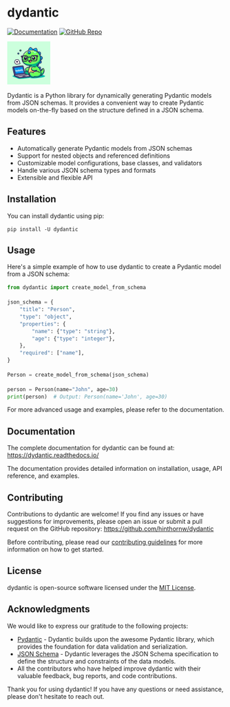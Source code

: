 # dydantic

[![Documentation](https://img.shields.io/badge/docs-hinthornw.github.io%2Fdydantic-blue)](https://hinthornw.github.io/dydantic/) [![GitHub Repo](https://img.shields.io/badge/GitHub-Repo-black?logo=github)](https://github.com/hinthornw/dydantic)

<p align="left">
  <img src="https://raw.githubusercontent.com/hinthornw/dydantic/main/docs/docs/static/img/dyno.svg" width="100" alt="dyno">
</p>


Dydantic is a Python library for dynamically generating Pydantic models from JSON schemas. It provides a convenient way to create Pydantic models on-the-fly based on the structure defined in a JSON schema.

## Features

- Automatically generate Pydantic models from JSON schemas
- Support for nested objects and referenced definitions
- Customizable model configurations, base classes, and validators
- Handle various JSON schema types and formats
- Extensible and flexible API

## Installation

You can install dydantic using pip:

```shell
pip install -U dydantic
```

## Usage

Here's a simple example of how to use dydantic to create a Pydantic model from a JSON schema:

```python
from dydantic import create_model_from_schema

json_schema = {
    "title": "Person",
    "type": "object",
    "properties": {
        "name": {"type": "string"},
        "age": {"type": "integer"},
    },
    "required": ["name"],
}

Person = create_model_from_schema(json_schema)

person = Person(name="John", age=30)
print(person)  # Output: Person(name='John', age=30)
```

For more advanced usage and examples, please refer to the documentation.

## Documentation

The complete documentation for dydantic can be found at:
https://dydantic.readthedocs.io/

The documentation provides detailed information on installation, usage, API reference, and examples.

## Contributing

Contributions to dydantic are welcome! If you find any issues or have suggestions for improvements, please open an issue or submit a pull request on the GitHub repository:
https://github.com/hinthornw/dydantic

Before contributing, please read our [contributing guidelines](CONTRIBUTING.md) for more information on how to get started.

## License

dydantic is open-source software licensed under the [MIT License](LICENSE).

## Acknowledgments

We would like to express our gratitude to the following projects:

- [Pydantic](https://github.com/pydantic/pydantic) - Dydantic builds upon the awesome Pydantic library, which provides the foundation for data validation and serialization.
- [JSON Schema](https://json-schema.org/) - Dydantic leverages the JSON Schema specification to define the structure and constraints of the data models.
- All the contributors who have helped improve dydantic with their valuable feedback, bug reports, and code contributions.

Thank you for using dydantic! If you have any questions or need assistance, please don't hesitate to reach out.